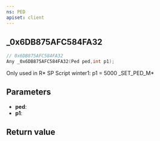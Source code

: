 ```yaml
---
ns: PED
apiset: client
---
```

## _0x6DB875AFC584FA32

```c
// 0x6DB875AFC584FA32
Any _0x6DB875AFC584FA32(Ped ped,int p1);
```

Only used in R* SP Script winter1: p1 = 5000
_SET_PED_M*

## Parameters
* **ped**:
* **p1**:

## Return value

